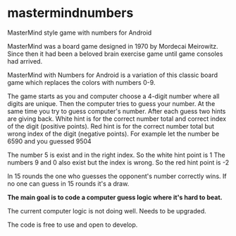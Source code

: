 # mastermindnumbers
MasterMind style game with numbers for Android

MasterMind was a board game designed in 1970 by Mordecai Meirowitz. 
Since then it had been a beloved brain exercise game until game consoles had arrived.

MasterMind with Numbers for Android is a variation of this classic board game which replaces the colors with numbers 0-9.

The game starts as you and computer choose a 4-digit number where all digits are unique. Then the computer tries to guess your number. 
At the same time you try to guess computer's number. After each guess two hints are giving back. 
White hint is for the correct number total and correct index of the digit (positive points).
Red hint is for the correct number total but wrong index of the digit (negative points).
For example let the number be 6590 and you guessed 9504

The number 5 is exist and in the right index. So the white hint point is 1
The numbers 9 and 0 also exist but the index is wrong. So the red hint point is -2 

In 15 rounds the one who guesses the opponent's number correctly wins. 
If no one can guess in 15 rounds it's a draw. 

<b>The main goal is to code a computer guess logic where it's hard to beat.</b>

The current computer logic is not doing well. Needs to be upgraded.

The code is free to use and open to develop.


